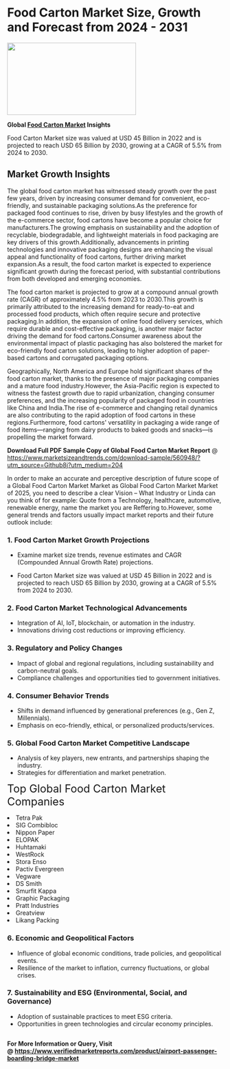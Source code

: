<H1>Food Carton Market Size, Growth and Forecast from 2024 - 2031</H1><img class="aligncenter size-medium wp-image-584254" src="https://thirdeyenews.in/wp-content/uploads/2024/09/Global-Market-Research-300x168.jpeg" alt="" width="300" height="168" /><p><strong>Global&nbsp;<a href="https://www.marketsizeandtrends.com/download-sample/560948/?utm_source=Github8j?utm_medium=204">Food Carton Market</a> Insights</strong></p><p>Food Carton Market size was valued at USD 45 Billion in 2022 and is projected to reach USD 65 Billion by 2030, growing at a CAGR of 5.5% from 2024 to 2030.</p><p><h2>Market Growth Insights</h2> <p>The global food carton market has witnessed steady growth over the past few years, driven by increasing consumer demand for convenient, eco-friendly, and sustainable packaging solutions.As the preference for packaged food continues to rise, driven by busy lifestyles and the growth of the e-commerce sector, food cartons have become a popular choice for manufacturers.The growing emphasis on sustainability and the adoption of recyclable, biodegradable, and lightweight materials in food packaging are key drivers of this growth.Additionally, advancements in printing technologies and innovative packaging designs are enhancing the visual appeal and functionality of food cartons, further driving market expansion.As a result, the food carton market is expected to experience significant growth during the forecast period, with substantial contributions from both developed and emerging economies.</p> <p>The food carton market is projected to grow at a compound annual growth rate (CAGR) of approximately 4.5% from 2023 to 2030.This growth is primarily attributed to the increasing demand for ready-to-eat and processed food products, which often require secure and protective packaging.In addition, the expansion of online food delivery services, which require durable and cost-effective packaging, is another major factor driving the demand for food cartons.Consumer awareness about the environmental impact of plastic packaging has also bolstered the market for eco-friendly food carton solutions, leading to higher adoption of paper-based cartons and corrugated packaging options.</p> <p>Geographically, North America and Europe hold significant shares of the food carton market, thanks to the presence of major packaging companies and a mature food industry.However, the Asia-Pacific region is expected to witness the fastest growth due to rapid urbanization, changing consumer preferences, and the increasing popularity of packaged food in countries like China and India.The rise of e-commerce and changing retail dynamics are also contributing to the rapid adoption of food cartons in these regions.Furthermore, food cartons' versatility in packaging a wide range of food items—ranging from dairy products to baked goods and snacks—is propelling the market forward.</p> <p><span class=""><strong>Download Full PDF Sample Copy of Global Food Carton Market Report</strong> @ <a href="https://www.marketsizeandtrends.com/download-sample/560948/?utm_source=Github8j?utm_medium=204" target="_blank">https://www.marketsizeandtrends.com/download-sample/560948/?utm_source=Github8j?utm_medium=204</a></span></p><p>In order to make an accurate and perceptive description of future scope of a Global&nbsp;Food Carton Market Market as Global&nbsp;Food Carton Market Market of 2025, you need to describe a clear Vision &ndash; What Industry or Linda can you think of for example: Quote from a Technology, healthcare, automotive, renewable energy, name the market you are Reffering to.However, some general trends and factors usually impact market reports and their future outlook include:</p><h3>1.&nbsp;<strong>Food Carton Market Growth Projections</strong></h3><ul><li>Examine market size trends, revenue estimates and CAGR (Compounded Annual Growth Rate) projections.</li><li><p>Food Carton Market size was valued at USD 45 Billion in 2022 and is projected to reach USD 65 Billion by 2030, growing at a CAGR of 5.5% from 2024 to 2030.</p></li></ul><h3>2.&nbsp;<strong>Food Carton Market Technological Advancements</strong></h3><ul><li>Integration of AI, IoT, blockchain, or automation in the industry.</li><li>Innovations driving cost reductions or improving efficiency.</li></ul><h3>3.&nbsp;<strong>Regulatory and Policy Changes</strong></h3><ul><li>Impact of global and regional regulations, including sustainability and carbon-neutral goals.</li><li>Compliance challenges and opportunities tied to government initiatives.</li></ul><h3>4.&nbsp;<strong>Consumer Behavior Trends</strong></h3><ul><li>Shifts in demand influenced by generational preferences (e.g., Gen Z, Millennials).</li><li>Emphasis on eco-friendly, ethical, or personalized products/services.</li></ul><h3>5.&nbsp;<strong>Global Food Carton Market Competitive Landscape</strong></h3><ul><li>Analysis of key players, new entrants, and partnerships shaping the industry.</li><li>Strategies for differentiation and market penetration.</li></ul><p data-pm-slice="1 1 []"><span style="color: inherit; font-family: inherit; font-size: 25px;">Top Global Food Carton Market Companies</span></p><div class="" data-test-id=""><p><li>Tetra Pak</li><li> SIG Combibloc</li><li> Nippon Paper</li><li> ELOPAK</li><li> Huhtamaki</li><li> WestRock</li><li> Stora Enso</li><li> Pactiv Evergreen</li><li> Vegware</li><li> DS Smith</li><li> Smurfit Kappa</li><li> Graphic Packaging</li><li> Pratt Industries</li><li> Greatview</li><li> Likang Packing</li></p></div><h3>6.&nbsp;<strong>Economic and Geopolitical Factors</strong></h3><ul><li>Influence of global economic conditions, trade policies, and geopolitical events.</li><li>Resilience of the market to inflation, currency fluctuations, or global crises.</li></ul><h3>7.&nbsp;<strong>Sustainability and ESG (Environmental, Social, and Governance)</strong></h3><ul><li>Adoption of sustainable practices to meet ESG criteria.</li><li>Opportunities in green technologies and circular economy principles.</li></ul><h2><strong style="font-size: 14px;">For More Information or Query, Visit @&nbsp;</strong><a style="background-color: #ffffff; font-size: 14px;" href="https://www.marketsizeandtrends.com/report/food-carton-market/" target="_blank">https://www.verifiedmarketreports.com/product/airport-passenger-boarding-bridge-market</a></h2>